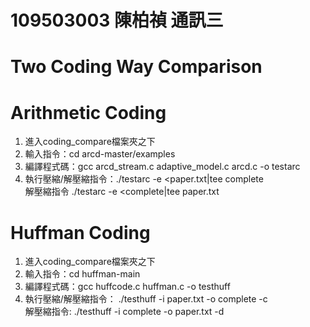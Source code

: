 # 109503003 陳柏禎 通訊三
# Two Coding Way Comparison
# Arithmetic Coding
1. 進入coding_compare檔案夾之下   
2. 輸入指令：cd arcd-master/examples  
3. 編譯程式碼：gcc arcd_stream.c adaptive_model.c arcd.c -o testarc  
4. 執行壓縮/解壓縮指令：./testarc -e <paper.txt|tee complete  
   解壓縮指令 ./testarc -e <complete|tee paper.txt  
# Huffman Coding
1. 進入coding_compare檔案夾之下    
2. 輸入指令：cd huffman-main  
3. 編譯程式碼：gcc huffcode.c huffman.c -o testhuff  
4. 執行壓縮/解壓縮指令： ./testhuff -i paper.txt -o complete  -c  
   解壓縮指令: ./testhuff -i complete -o paper.txt  -d
